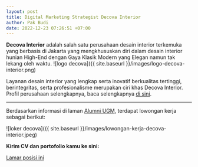 ```yaml
---
layout: post
title: Digital Marketing Strategist Decova Interior
author: Pak Budi
date: 2022-12-23 07:26:51 +07:00
---
```


**Decova Interior** adalah salah satu perusahaan desain interior terkemuka yang berbasis di Jakarta yang mengkhususkan diri dalam desain interior hunian High-End dengan Gaya Klasik Modern yang Elegan namun tak lekang oleh waktu.
![logo decova]({{ site.baseurl }}/images/logo-decova-interior.png)

Layanan desain interior yang lengkap serta inovatif berkualitas tertinggi, berintegritas, serta profesionalisme merupakan ciri khas Decova Interior. Profil perusahaan selengkapnya, baca selengkapnya [di sini](https://decovainterior.com/about).

---

Berdasarkan informasi di laman [Alumni UGM](https://alumni.ugm.ac.id/2022/12/21/decova-interior/), terdapat lowongan kerja sebagai berikut:

![loker decova]({{ site.baseurl }}/images/lowongan-kerja-decova-interior.jpeg)

**Kirim CV dan portofolio kamu ke sini:**

<div class="apply"><a href="mailto:decovainterior@gmail.com">Lamar posisi ini</a></div>

